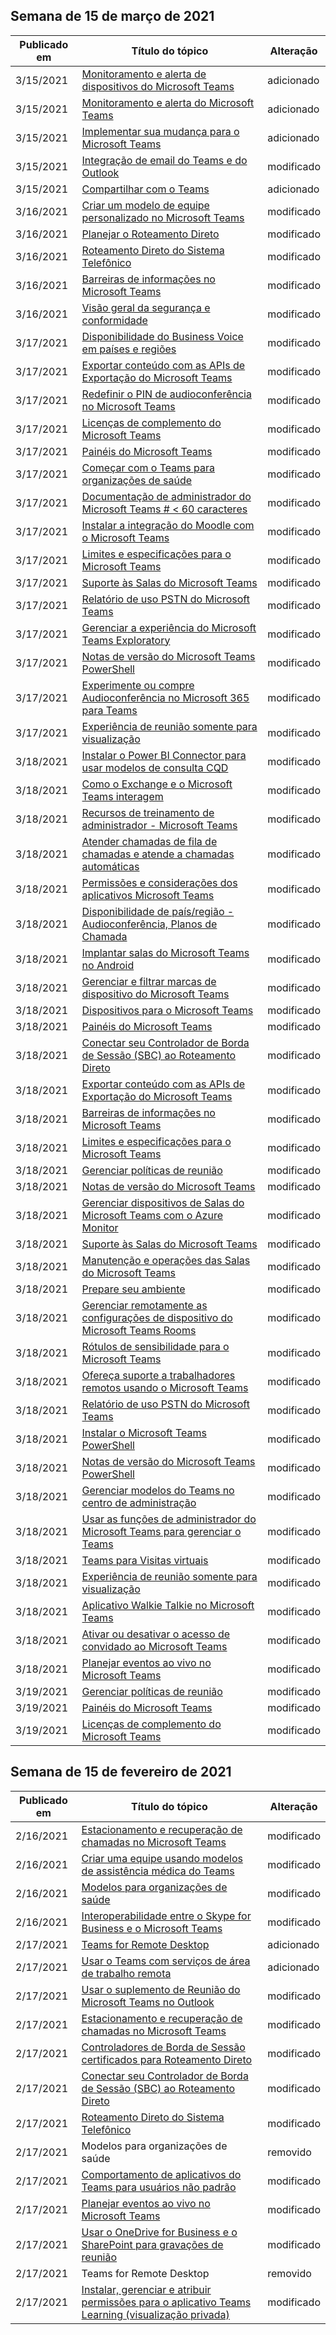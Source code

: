 <!-- This file is generated automatically each week. Changes made to this file will be overwritten.-->




## <a name="week-of-march-15-2021"></a>Semana de 15 de março de 2021


| Publicado em |Título do tópico | Alteração |
|------|------------|--------|
| 3/15/2021 | [Monitoramento e alerta de dispositivos do Microsoft Teams](../alerts/device-health-status.md) | adicionado |
| 3/15/2021 | [Monitoramento e alerta do Microsoft Teams](../alerts/teams-admin-alerts.md) | adicionado |
| 3/15/2021 | [Implementar sua mudança para o Microsoft Teams](../implement-your-move.md) | adicionado |
| 3/15/2021 | [Integração de email do Teams e do Outlook](../teams-outlook-email-integration.md) | modificado |
| 3/15/2021 | [Compartilhar com o Teams](../teams-outlook-share-teams.md) | adicionado |
| 3/16/2021 | [Criar um modelo de equipe personalizado no Microsoft Teams](../create-a-team-template.md) | modificado |
| 3/16/2021 | [Planejar o Roteamento Direto](../direct-routing-plan.md) | modificado |
| 3/16/2021 | [Roteamento Direto do Sistema Telefônico](../direct-routing-protocols-sip.md) | modificado |
| 3/16/2021 | [Barreiras de informações no Microsoft Teams](../information-barriers-in-teams.md) | modificado |
| 3/16/2021 | [Visão geral da segurança e conformidade](../security-compliance-overview.md) | modificado |
| 3/17/2021 | [Disponibilidade do Business Voice em países e regiões](../business-voice/country-region-availability.md) | modificado |
| 3/17/2021 | [Exportar conteúdo com as APIs de Exportação do Microsoft Teams](../export-teams-content.md) | modificado |
| 3/17/2021 | [Redefinir o PIN de audioconferência no Microsoft Teams](../reset-the-audio-conferencing-pin-in-teams.md) | modificado |
| 3/17/2021 | [Licenças de complemento do Microsoft Teams](../teams-add-on-licensing/microsoft-teams-add-on-licensing.md) | modificado |
| 3/17/2021 | [Painéis do Microsoft Teams](../devices/teams-panels.md) | modificado |
| 3/17/2021 | [Começar com o Teams para organizações de saúde](../expand-teams-across-your-org/healthcare/teams-in-hc.md) | modificado |
| 3/17/2021 | [Documentação de administrador do Microsoft Teams # < 60 caracteres](../index.yml) | modificado |
| 3/17/2021 | [Instalar a integração do Moodle com o Microsoft Teams](../install-moodle-integration.md) | modificado |
| 3/17/2021 | [Limites e especificações para o Microsoft Teams](../limits-specifications-teams.md) | modificado |
| 3/17/2021 | [Suporte às Salas do Microsoft Teams](../rooms/rooms-licensing.md) | modificado |
| 3/17/2021 | [Relatório de uso PSTN do Microsoft Teams](../teams-analytics-and-reports/pstn-usage-report.md) | modificado |
| 3/17/2021 | [Gerenciar a experiência do Microsoft Teams Exploratory](../teams-exploratory.md) | modificado |
| 3/17/2021 | [Notas de versão do Microsoft Teams PowerShell](../teams-powershell-release-notes.md) | modificado |
| 3/17/2021 | [Experimente ou compre Audioconferência no Microsoft 365 para Teams](../try-or-purchase-audio-conferencing-in-office-365-for-teams.md) | modificado |
| 3/17/2021 | [Experiência de reunião somente para visualização](../view-only-meeting-experience.md) | modificado |
| 3/18/2021 | [Instalar o Power BI Connector para usar modelos de consulta CQD](../cqd-power-bi-connector.md) | modificado |
| 3/18/2021 | [Como o Exchange e o Microsoft Teams interagem](../exchange-teams-interact.md) | modificado |
| 3/18/2021 | [Recursos de treinamento de administrador - Microsoft Teams](../itadmin-readiness.md) | modificado |
| 3/18/2021 | [Atender chamadas de fila de chamadas e atende a chamadas automáticas](../answer-auto-attendant-and-call-queue-calls.md) | modificado |
| 3/18/2021 | [Permissões e considerações dos aplicativos Microsoft Teams](../app-permissions.md) | modificado |
| 3/18/2021 | [Disponibilidade de país/região - Audioconferência, Planos de Chamada](../country-and-region-availability-for-audio-conferencing-and-calling-plans/country-and-region-availability-for-audio-conferencing-and-calling-plans.md) | modificado |
| 3/18/2021 | [Implantar salas do Microsoft Teams no Android](../devices/collab-bar-deploy.md) | modificado |
| 3/18/2021 | [Gerenciar e filtrar marcas de dispositivo do Microsoft Teams](../devices/manage-device-tags.md) | modificado |
| 3/18/2021 | [Dispositivos para o Microsoft Teams](../devices/teams-ip-phones.md) | modificado |
| 3/18/2021 | [Painéis do Microsoft Teams](../devices/teams-panels.md) | modificado |
| 3/18/2021 | [Conectar seu Controlador de Borda de Sessão (SBC) ao Roteamento Direto](../direct-routing-connect-the-sbc.md) | modificado |
| 3/18/2021 | [Exportar conteúdo com as APIs de Exportação do Microsoft Teams](../export-teams-content.md) | modificado |
| 3/18/2021 | [Barreiras de informações no Microsoft Teams](../information-barriers-in-teams.md) | modificado |
| 3/18/2021 | [Limites e especificações para o Microsoft Teams](../limits-specifications-teams.md) | modificado |
| 3/18/2021 | [Gerenciar políticas de reunião](../meeting-policies-in-teams.md) | modificado |
| 3/18/2021 | [Notas de versão do Microsoft Teams](../release-notes/release-notes.md) | modificado |
| 3/18/2021 | [Gerenciar dispositivos de Salas do Microsoft Teams com o Azure Monitor](../rooms/azure-monitor-manage.md) | modificado |
| 3/18/2021 | [Suporte às Salas do Microsoft Teams](../rooms/rooms-licensing.md) | modificado |
| 3/18/2021 | [Manutenção e operações das Salas do Microsoft Teams](../rooms/rooms-operations.md) | modificado |
| 3/18/2021 | [Prepare seu ambiente](../rooms/rooms-prep.md) | modificado |
| 3/18/2021 | [Gerenciar remotamente as configurações de dispositivo do Microsoft Teams Rooms](../rooms/xml-config-file.md) | modificado |
| 3/18/2021 | [Rótulos de sensibilidade para o Microsoft Teams](../sensitivity-labels.md) | modificado |
| 3/18/2021 | [Ofereça suporte a trabalhadores remotos usando o Microsoft Teams](../support-remote-work-with-teams.md) | modificado |
| 3/18/2021 | [Relatório de uso PSTN do Microsoft Teams](../teams-analytics-and-reports/pstn-usage-report.md) | modificado |
| 3/18/2021 | [Instalar o Microsoft Teams PowerShell](../teams-powershell-install.md) | modificado |
| 3/18/2021 | [Notas de versão do Microsoft Teams PowerShell](../teams-powershell-release-notes.md) | modificado |
| 3/18/2021 | [Gerenciar modelos do Teams no centro de administração](../templates-policies.md) | modificado |
| 3/18/2021 | [Usar as funções de administrador do Microsoft Teams para gerenciar o Teams](../using-admin-roles.md) | modificado |
| 3/18/2021 | [Teams para Visitas virtuais](../expand-teams-across-your-org/healthcare/ehr-admin.md) | modificado |
| 3/18/2021 | [Experiência de reunião somente para visualização](../view-only-meeting-experience.md) | modificado |
| 3/18/2021 | [Aplicativo Walkie Talkie no Microsoft Teams](../walkie-talkie.md) | modificado |
| 3/18/2021 | [Ativar ou desativar o acesso de convidado ao Microsoft Teams](../set-up-guests.md) | modificado |
| 3/18/2021 | [Planejar eventos ao vivo no Microsoft Teams](../teams-live-events/plan-for-teams-live-events.md) | modificado |
| 3/19/2021 | [Gerenciar políticas de reunião](../meeting-policies-in-teams.md) | modificado |
| 3/19/2021 | [Painéis do Microsoft Teams](../devices/teams-panels.md) | modificado |
| 3/19/2021 | [Licenças de complemento do Microsoft Teams](../teams-add-on-licensing/microsoft-teams-add-on-licensing.md) | modificado |


## <a name="week-of-february-15-2021"></a>Semana de 15 de fevereiro de 2021


| Publicado em |Título do tópico | Alteração |
|------|------------|--------|
| 2/16/2021 | [Estacionamento e recuperação de chamadas no Microsoft Teams](../call-park-and-retrieve.md) | modificado |
| 2/16/2021 | [Criar uma equipe usando modelos de assistência médica do Teams](../expand-teams-across-your-org/healthcare/healthcare-templates-admin-console.md) | modificado |
| 2/16/2021 | [Modelos para organizações de saúde](../expand-teams-across-your-org/healthcare/healthcare-templates-admin-console.md) | modificado |
| 2/16/2021 | [Interoperabilidade entre o Skype for Business e o Microsoft Teams](../teams-and-skypeforbusiness-coexistence-and-interoperability.md) | modificado |
| 2/17/2021 | [Teams for Remote Desktop](/MicrosoftTeams/teams-for-rdp) | adicionado |
| 2/17/2021 | [Usar o Teams com serviços de área de trabalho remota](../teams-on-rdp.md) | adicionado |
| 2/17/2021 | [Usar o suplemento de Reunião do Microsoft Teams no Outlook](../teams-add-in-for-outlook.md) | modificado |
| 2/17/2021 | [Estacionamento e recuperação de chamadas no Microsoft Teams](../call-park-and-retrieve.md) | modificado |
| 2/17/2021 | [Controladores de Borda de Sessão certificados para Roteamento Direto](../direct-routing-border-controllers.md) | modificado |
| 2/17/2021 | [Conectar seu Controlador de Borda de Sessão (SBC) ao Roteamento Direto](../direct-routing-connect-the-sbc.md) | modificado |
| 2/17/2021 | [Roteamento Direto do Sistema Telefônico](../direct-routing-protocols-sip.md) | modificado |
| 2/17/2021 | Modelos para organizações de saúde | removido |
| 2/17/2021 | [Comportamento de aplicativos do Teams para usuários não padrão](../non-standard-users.md) | modificado |
| 2/17/2021 | [Planejar eventos ao vivo no Microsoft Teams](../teams-live-events/plan-for-teams-live-events.md) | modificado |
| 2/17/2021 | [Usar o OneDrive for Business e o SharePoint para gravações de reunião](../tmr-meeting-recording-change.md) | modificado |
| 2/17/2021 | Teams for Remote Desktop | removido |
| 2/17/2021 | [Instalar, gerenciar e atribuir permissões para o aplicativo Teams Learning (visualização privada)](../teams-learning-app-overview.md) | modificado |
